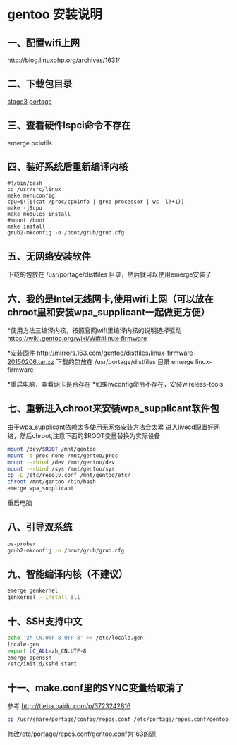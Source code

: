 gentoo 安装说明
===
一、配置wifi上网
---
http://blog.linuxphp.org/archives/1631/

二、下载包目录
---
[stage3](http://mirrors.163.com/gentoo/releases/x86/autobuilds/current-stage3-i686/)
[portage](http://mirrors.163.com/gentoo/snapshots/portage-latest.tar.bz2)

三、查看硬件lspci命令不存在
---
emerge pciutils

四、装好系统后重新编译内核
---
```shell
#!/bin/bash
cd /usr/src/linux
make menuconfig
cpu=$(($(cat /proc/cpuinfo | grep processor | wc -l)+1))
make -j$cpu
make modules_install
#mount /boot
make install
grub2-mkconfig -o /boot/grub/grub.cfg
```
五、无网络安装软件
---
下载的包放在 /usr/portage/distfiles 目录，然后就可以使用emerge安装了

六、我的是Intel无线网卡,使用wifi上网（可以放在chroot里和安装wpa_supplicant一起做更方便）
---

*使用方法三编译内核，按照官网wifi里编译内核的说明选择驱动
https://wiki.gentoo.org/wiki/Wifi#linux-firmware

*安装固件
http://mirrors.163.com/gentoo/distfiles/linux-firmware-20150206.tar.xz
下载的包放在 /usr/portage/distfiles 目录
emerge linux-firmware

*重启电脑，查看网卡是否存在
*如果iwconfig命令不存在，安装wireless-tools

七、重新进入chroot来安装wpa_supplicant软件包
---
由于wpa_supplicant依赖太多使用无网络安装方法会太累
进入livecd配置好网络，然后chroot,注意下面的$ROOT变量替换为实际设备
```bash
mount /dev/$ROOT /mnt/gentoo
mount -t proc none /mnt/gentoo/proc
mount --rbind /dev /mnt/gentoo/dev
mount --rbind /sys /mnt/gentoo/sys
cp -L /etc/resolv.conf /mnt/gentoo/etc/
chroot /mnt/gentoo /bin/bash
emerge wpa_supplicant
```
重启电脑

八、引导双系统
---
```bash
os-prober
grub2-mkconfig -o /boot/grub/grub.cfg
```

九、智能编译内核（不建议）
---
```bash
emerge genkernel
genkernel --install all
```

十、SSH支持中文
---
```bash
echo 'zh_CN.UTF-8 UTF-8' >> /etc/locale.gen
locale-gen
export LC_ALL=zh_CN.UTF-8
emerge openssh
/etc/init.d/sshd start
```

十一、make.conf里的SYNC变量给取消了
---
参考 http://tieba.baidu.com/p/3723242816
```bash
cp /usr/share/portage/config/repos.conf /etc/portage/repos.conf/gentoo.conf
```
修改/etc/portage/repos.conf/gentoo.conf为163的源

